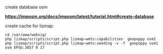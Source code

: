 create database osm

**https://imposm.org/docs/imposm/latest/tutorial.html#create-database**


create cache for lizmap:

```
cd /var/www/websig/
php lizmap/scripts/script.php lizmap~wmts:capabilities  geopoppy osm1
php lizmap/scripts/script.php lizmap~wmts:seeding -v -f  geopoppy osm1 osm EPSG:3857 0 17
```
